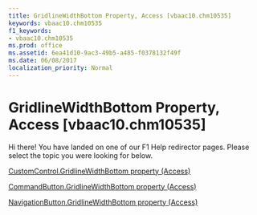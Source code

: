 ```yaml
---
title: GridlineWidthBottom Property, Access [vbaac10.chm10535]
keywords: vbaac10.chm10535
f1_keywords:
- vbaac10.chm10535
ms.prod: office
ms.assetid: 6ea41d10-9ac3-49b5-a485-f0378132f49f
ms.date: 06/08/2017
localization_priority: Normal
---
```



# GridlineWidthBottom Property, Access [vbaac10.chm10535]

Hi there! You have landed on one of our F1 Help redirector pages. Please select the topic you were looking for below.

[CustomControl.GridlineWidthBottom property (Access)](http://msdn.microsoft.com/library/b40d8316-64c5-7039-bd72-27faf3ab4caa%28Office.15%29.aspx)

[CommandButton.GridlineWidthBottom property (Access)](http://msdn.microsoft.com/library/693e49bf-fd74-b00f-0663-54f577179d3a%28Office.15%29.aspx)

[NavigationButton.GridlineWidthBottom property (Access)](http://msdn.microsoft.com/library/ba3c1daa-63bc-666b-d170-8747b2b4a37e%28Office.15%29.aspx)

